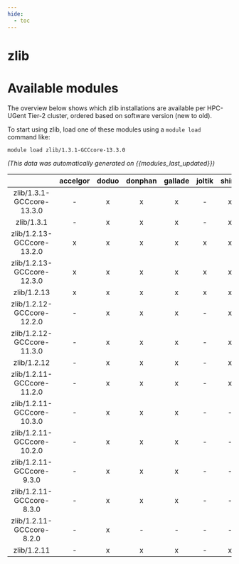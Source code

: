 ```yaml
---
hide:
  - toc
---
```


zlib
====

# Available modules


The overview below shows which zlib installations are available per HPC-UGent Tier-2 cluster, ordered based on software version (new to old).

To start using zlib, load one of these modules using a `module load` command like:

```shell
module load zlib/1.3.1-GCCcore-13.3.0
```

*(This data was automatically generated on {{modules_last_updated}})*  

| |accelgor|doduo|donphan|gallade|joltik|shinx|skitty|
| :---: | :---: | :---: | :---: | :---: | :---: | :---: | :---: |
|zlib/1.3.1-GCCcore-13.3.0|-|x|x|x|-|x|x|
|zlib/1.3.1|-|x|x|x|-|x|x|
|zlib/1.2.13-GCCcore-13.2.0|x|x|x|x|x|x|x|
|zlib/1.2.13-GCCcore-12.3.0|x|x|x|x|x|x|x|
|zlib/1.2.13|x|x|x|x|x|x|x|
|zlib/1.2.12-GCCcore-12.2.0|-|x|x|x|-|x|-|
|zlib/1.2.12-GCCcore-11.3.0|-|x|x|x|-|x|-|
|zlib/1.2.12|-|x|x|x|-|x|-|
|zlib/1.2.11-GCCcore-11.2.0|-|x|x|x|-|x|-|
|zlib/1.2.11-GCCcore-10.3.0|-|x|x|x|-|-|-|
|zlib/1.2.11-GCCcore-10.2.0|-|x|x|x|-|-|-|
|zlib/1.2.11-GCCcore-9.3.0|-|x|x|x|-|-|-|
|zlib/1.2.11-GCCcore-8.3.0|-|x|x|x|-|-|-|
|zlib/1.2.11-GCCcore-8.2.0|-|x|-|-|-|-|-|
|zlib/1.2.11|-|x|x|x|-|x|x|
